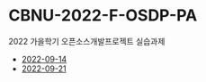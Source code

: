 # CBNU-2022-F-OSDP-PA
2022 가을학기 오픈소스개발프로젝트 실습과제

- [2022-09-14](https://github.com/changi1122/CBNU-2022-F-OSDP-PA/tree/main/PROJECT220914)
- [2022-09-21](https://github.com/changi1122/CBNU-2022-F-OSDP-PA/tree/main/PROJECT220921)
